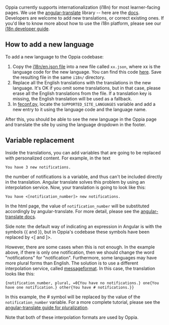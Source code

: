 Oppia currently supports internationalization (i18n) for most learner-facing pages. We use the [angular-translate](http://angular-translate.github.io/) library -- here are the [docs](https://angular-translate.github.io/docs/#/guide). Developers are welcome to add new translations, or correct existing ones. If you'd like to know more about how to use the i18n platform, please see our [i18n developer guide](https://github.com/oppia/oppia/wiki/How-to-develop-for-i18n).

## How to add a new language

To add a new language to the Oppia codebase:

1. Copy the [i18n/en.json file](https://github.com/oppia/oppia/blob/develop/i18n/en.json) into a new file called `xx.json`, where xx is the language code for the new language. You can find this code [here](https://en.wikipedia.org/wiki/List_of_ISO_639-1_codes). Save the resulting file in the same `i18n/` directory.
2. Replace all the English translations with the translations in the new language. It's OK if you omit some translations, but in that case, please erase all the English translations from the file. If a translation key is missing, the English translation will be used as a fallback.
3. In [feconf.py](https://github.com/oppia/oppia/blob/develop/feconf.py), locate the `SUPPORTED_SITE_LANGUAGES` variable and add a new entry to it using the language code and the language name.

After this, you should be able to see the new language in the Oppia page and translate the site by using the language dropdown in the footer.

## Variable replacement

Inside the translations, you can add variables that are going to be replaced with personalized content. For example, in the text

    You have 3 new notifications.

the number of notifications is a variable, and thus can't be included directly in the translation. Angular translate solves this problem by using an interpolation service. Now, your translation is going to look like this:

    You have <[notification_number]> new notifications.

In the html page, the value of `notification_number` will be substituted accordingly by angular-translate. For more detail, please see the [angular-translate docs](https://angular-translate.github.io/docs/#/guide/06_variable-replacement).

Side note: the default way of indicating an expression in Angular is with the symbols {{ and }}, but in Oppia's codebase these symbols have been replaced by <[ and ]>.

However, there are some cases when this is not enough. In the example above, if there is only one notification, then we should change the word "notifications" for "notification". Furthermore, some languages may have more plural forms than English. The solution is to use a different interpolation service, called [messageformat](https://github.com/SlexAxton/messageformat.js/). In this case, the translation looks like this:

```
{notification_number, plural, =0{You have no notifications.} one{You have one notification.} other{You have # notifications.}}
```

In this example, the # symbol will be replaced by the value of the `notification_number` variable. For a more complete tutorial, please see the [angular-translate guide for pluralization](http://angular-translate.github.io/docs/#/guide/14_pluralization). 

Note that both of these interpolation formats are used by Oppia.